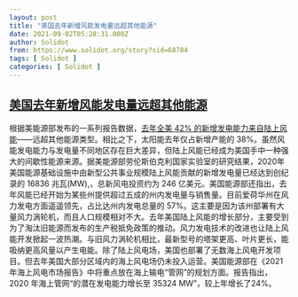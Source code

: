 ```yaml
---
layout: post
title: "美国去年新增风能发电量远超其他能源"
date: 2021-09-02T05:28:31.000Z
author: Solidot
from: https://www.solidot.org/story?sid=68784
tags: [ Solidot ]
categories: [ Solidot ]
---
```

<!--1630560511000-->
[美国去年新增风能发电量远超其他能源](https://www.solidot.org/story?sid=68784)
------

<div>
根据美能源部发布的一系列报告数据，<a href="https://www.cnbc.com/2021/08/31/us-added-most-new-energy-capacity-from-wind-in-2020.html" target="_blank">去年全美 42% 的新增发电能力来自陆上风能</a>——远超其他能源类型。相比之下，太阳能去年仅占新增产能的 38%。虽然风能发电能力与发电量不同地区存在巨大差异，但陆上风能已经成为美国手中一种强大的间歇性能源来源。据美能源部劳伦斯伯克利国家实验室的研究结果，2020年 美国能源基础设施中由新型公共事业规模陆上风能贡献的新增发电量已经达到创纪录的 16836 兆瓦(MW),，总新风电投资约为 246 亿美元。美国能源部还指出，去年风能已经开始为某些州提供超过五成的州内发电量与销售量。目前爱荷华州在风力发电方面遥遥领先，占比达州内发电总量的 57%。这主要是因为该州部署有大量风力涡轮机，而且人口规模相对不大。去年美国陆上风能的增长部分，主要受到为了淘汰旧能源而发布的生产税抵免政策的推动。风力发电技术的改进也让陆上风能开发掀起一波热潮。与旧风力涡轮机相比，最新型号的塔架更高、叶片更长，能吸纳更高风量以产生电能。除了陆上风电场，美国也部署了无数海上风电开发项目。但去年美国大部分区域内的海上风电场仍未投入运营。美国能源部在《2021年海上风电市场报告》中将重点放在海上输电“管网”的规划方面。报告指出，2020 年海上管网“的潜在发电能力增长至 35324 MW”，较上年增长了24%。
</div>
